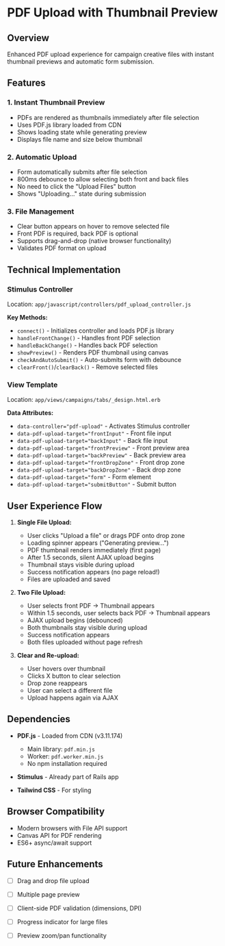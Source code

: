 # PDF Upload with Thumbnail Preview

## Overview
Enhanced PDF upload experience for campaign creative files with instant thumbnail previews and automatic form submission.

## Features

### 1. Instant Thumbnail Preview
- PDFs are rendered as thumbnails immediately after file selection
- Uses PDF.js library loaded from CDN
- Shows loading state while generating preview
- Displays file name and size below thumbnail

### 2. Automatic Upload
- Form automatically submits after file selection
- 800ms debounce to allow selecting both front and back files
- No need to click the "Upload Files" button
- Shows "Uploading..." state during submission

### 3. File Management
- Clear button appears on hover to remove selected file
- Front PDF is required, back PDF is optional
- Supports drag-and-drop (native browser functionality)
- Validates PDF format on upload

## Technical Implementation

### Stimulus Controller
Location: `app/javascript/controllers/pdf_upload_controller.js`

**Key Methods:**
- `connect()` - Initializes controller and loads PDF.js library
- `handleFrontChange()` - Handles front PDF selection
- `handleBackChange()` - Handles back PDF selection
- `showPreview()` - Renders PDF thumbnail using canvas
- `checkAndAutoSubmit()` - Auto-submits form with debounce
- `clearFront()`/`clearBack()` - Remove selected files

### View Template
Location: `app/views/campaigns/tabs/_design.html.erb`

**Data Attributes:**
- `data-controller="pdf-upload"` - Activates Stimulus controller
- `data-pdf-upload-target="frontInput"` - Front file input
- `data-pdf-upload-target="backInput"` - Back file input
- `data-pdf-upload-target="frontPreview"` - Front preview area
- `data-pdf-upload-target="backPreview"` - Back preview area
- `data-pdf-upload-target="frontDropZone"` - Front drop zone
- `data-pdf-upload-target="backDropZone"` - Back drop zone
- `data-pdf-upload-target="form"` - Form element
- `data-pdf-upload-target="submitButton"` - Submit button

## User Experience Flow

1. **Single File Upload:**
   - User clicks "Upload a file" or drags PDF onto drop zone
   - Loading spinner appears ("Generating preview...")
   - PDF thumbnail renders immediately (first page)
   - After 1.5 seconds, silent AJAX upload begins
   - Thumbnail stays visible during upload
   - Success notification appears (no page reload!)
   - Files are uploaded and saved

2. **Two File Upload:**
   - User selects front PDF → Thumbnail appears
   - Within 1.5 seconds, user selects back PDF → Thumbnail appears
   - AJAX upload begins (debounced)
   - Both thumbnails stay visible during upload
   - Success notification appears
   - Both files uploaded without page refresh

3. **Clear and Re-upload:**
   - User hovers over thumbnail
   - Clicks X button to clear selection
   - Drop zone reappears
   - User can select a different file
   - Upload happens again via AJAX

## Dependencies

- **PDF.js** - Loaded from CDN (v3.11.174)
  - Main library: `pdf.min.js`
  - Worker: `pdf.worker.min.js`
  - No npm installation required

- **Stimulus** - Already part of Rails app
- **Tailwind CSS** - For styling

## Browser Compatibility

- Modern browsers with File API support
- Canvas API for PDF rendering
- ES6+ async/await support

## Future Enhancements

- [ ] Drag and drop file upload
- [ ] Multiple page preview
- [ ] Client-side PDF validation (dimensions, DPI)
- [ ] Progress indicator for large files
- [ ] Preview zoom/pan functionality

